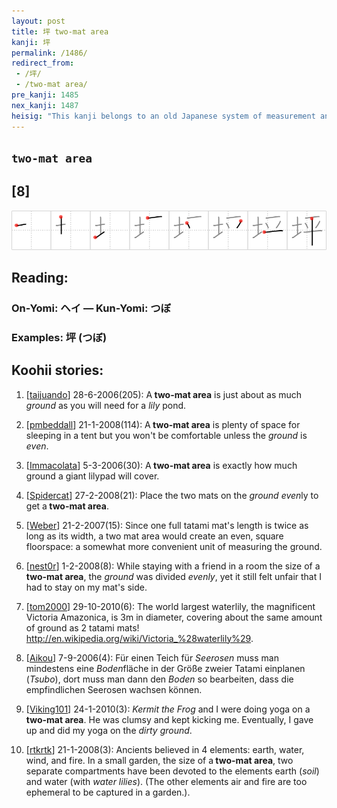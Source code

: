 ```yaml
---
layout: post
title: 坪 two-mat area
kanji: 坪
permalink: /1486/
redirect_from:
 - /坪/
 - /two-mat area/
pre_kanji: 1485
nex_kanji: 1487
heisig: "This kanji belongs to an old Japanese system of measurement and indicates an area of about 36 square feet, or the <b>area</b> taken up by <b>two</b> tatami <b>mats</b>. Its elements: <i>ground</i> . . . <i>water lily</i>."
---
```


## `two-mat area`

## [8]

<div class="stroke"><img src="../images/E59DAA.png" /></div>

## Reading:

### On-Yomi: ヘイ &mdash; Kun-Yomi: つぼ

### Examples: 坪 (つぼ)

## Koohii stories:

1) [<a href="http://kanji.koohii.com/profile/taijuando">taijuando</a>] 28-6-2006(205): A<strong> two-mat area</strong> is just about as much <em>ground</em> as you will need for a <em>lily</em> pond. 

2) [<a href="http://kanji.koohii.com/profile/pmbeddall">pmbeddall</a>] 21-1-2008(114): A<strong> two-mat area</strong> is plenty of space for sleeping in a tent but you won&#039;t be comfortable unless the <em>ground</em> is <em>even</em>. 

3) [<a href="http://kanji.koohii.com/profile/Immacolata">Immacolata</a>] 5-3-2006(30): A<strong> two-mat area</strong> is exactly how much ground a giant lilypad will cover. 

4) [<a href="http://kanji.koohii.com/profile/Spidercat">Spidercat</a>] 27-2-2008(21): Place the two mats on the <em>ground</em> <em>even</em>ly to get a<strong> two-mat area</strong>. 

5) [<a href="http://kanji.koohii.com/profile/Weber">Weber</a>] 21-2-2007(15): Since one full tatami mat&#039;s length is twice as long as its width, a two mat area would create an even, square floorspace: a somewhat more convenient unit of measuring the ground. 

6) [<a href="http://kanji.koohii.com/profile/nest0r">nest0r</a>] 1-2-2008(8): While staying with a friend in a room the size of a<strong> two-mat area</strong>, the <em>ground</em> was divided <em>evenly</em>, yet it still felt unfair that I had to stay on my mat&#039;s side. 

7) [<a href="http://kanji.koohii.com/profile/tom2000">tom2000</a>] 29-10-2010(6): The world largest waterlily, the magnificent Victoria Amazonica, is 3m in diameter, covering about the same amount of ground as 2 tatami mats! <a href="http://en.wikipedia.org/wiki/Victoria_%28waterlily%29">http://en.wikipedia.org/wiki/Victoria_%28waterlily%29</a>. 

8) [<a href="http://kanji.koohii.com/profile/Aikou">Aikou</a>] 7-9-2006(4): Für einen Teich für <em>Seerosen</em> muss man mindestens eine <em>Boden</em>fläche in der Größe zweier Tatami einplanen (<em>Tsubo</em>), dort muss man dann den <em>Boden</em> so bearbeiten, dass die empfindlichen Seerosen wachsen können. 

9) [<a href="http://kanji.koohii.com/profile/Viking101">Viking101</a>] 24-1-2010(3): <em>Kermit the Frog</em> and I were doing yoga on a<strong> two-mat area</strong>. He was clumsy and kept kicking me. Eventually, I gave up and did my yoga on the <em>dirty ground</em>. 

10) [<a href="http://kanji.koohii.com/profile/rtkrtk">rtkrtk</a>] 21-1-2008(3): Ancients believed in 4 elements: earth, water, wind, and fire. In a small garden, the size of a<strong> two-mat area</strong>, two separate compartments have been devoted to the elements earth (<em>soil</em>) and water (with <em>water lilies</em>). (The other elements air and fire are too ephemeral to be captured in a garden.). 

